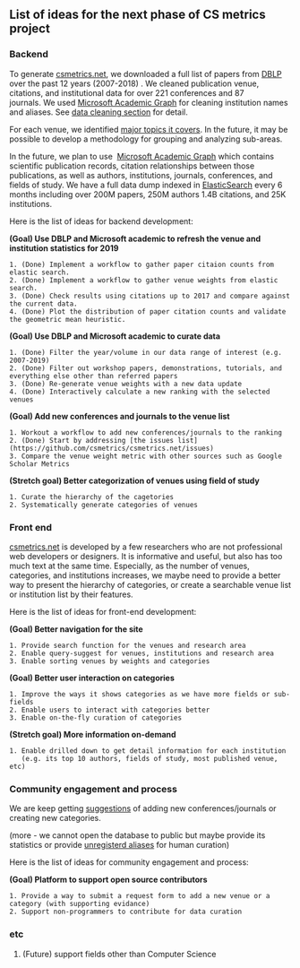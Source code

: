 
## List of ideas for the next phase of CS metrics project


### Backend

To generate [csmetrics.net](http://csmetrics.net/), we downloaded a full list of papers from [DBLP](https://dblp.org/search/) over the past 12 years (2007-2018) . We cleaned publication venue, citations, and institutional data for over 221 conferences and 87 journals. We used [Microsoft Academic Graph](https://www.microsoft.com/en-us/research/project/microsoft-academic-graph/) for cleaning institution names and aliases. See [data cleaning section](https://github.com/csmetrics/csmetrics.net/blob/8761f3bed6592db9a45a8fd9056327b67a7ed61c/docs/Overview.md#data-cleaning)  for detail.

For each venue, we identified [major topics it covers](https://github.com/csmetrics/csmetrics.net/blob/master/app/data/venue_category.csv). In the future, it may be possible to develop a methodology for grouping and analyzing sub-areas.

In the future, we plan to use  [Microsoft Academic Graph](https://www.microsoft.com/en-us/research/project/microsoft-academic-graph/) which contains scientific publication records, citation relationships between those publications, as well as authors, institutions, journals, conferences, and fields of study. We have a full data dump indexed in [ElasticSearch](https://www.elastic.co/) every 6 months including over 200M papers, 250M authors 1.4B citations, and 25K institutions.

Here is the list of ideas for backend development:

**(Goal) Use DBLP and Microsoft academic to refresh the venue and institution statistics for 2019**

    1. (Done) Implement a workflow to gather paper citaion counts from elastic search.
    2. (Done) Implement a workflow to gather venue weights from elastic search.
    3. (Done) Check results using citations up to 2017 and compare against the current data.
    4. (Done) Plot the distribution of paper citation counts and validate the geometric mean heuristic.

**(Goal) Use DBLP and Microsoft academic to curate data**

    1. (Done) Filter the year/volume in our data range of interest (e.g. 2007-2019)
    2. (Done) Filter out workshop papers, demonstrations, tutorials, and everything else other than referred papers
    3. (Done) Re-generate venue weights with a new data update
    4. (Done) Interactively calculate a new ranking with the selected venues

**(Goal) Add new conferences and journals to the venue list**

    1. Workout a workflow to add new conferences/journals to the ranking
    2. (Done) Start by addressing [the issues list](https://github.com/csmetrics/csmetrics.net/issues)
    3. Compare the venue weight metric with other sources such as Google Scholar Metrics

**(Stretch goal) Better categorization of venues using field of study**

    1. Curate the hierarchy of the cagetories
    2. Systematically generate categories of venues



### Front end

[csmetrics.net](http://csmetrics.net/) is developed by a few researchers who are not professional web developers or designers. It is informative and useful, but also has too much text at the same time.  Especially, as the number of venues, categories, and institutions increases, we maybe need to provide a better way to present the hierarchy of categories, or create a searchable venue list or institution list by their features.

Here is the list of ideas for front-end development:

**(Goal) Better navigation for the site**

    1. Provide search function for the venues and research area
    2. Enable query-suggest for venues, institutions and research area
    3. Enable sorting venues by weights and categories

**(Goal) Better user interaction on categories**

    1. Improve the ways it shows categories as we have more fields or sub-fields
    2. Enable users to interact with categories better
    3. Enable on-the-fly curation of categories

**(Stretch goal) More information on-demand**

    1. Enable drilled down to get detail information for each institution
       (e.g. its top 10 authors, fields of study, most published venue, etc)


### Community engagement and process

We are keep getting [suggestions](https://github.com/csmetrics/csmetrics.net/issues) of adding new conferences/journals or creating new categories.

(more - we cannot open the database to public but maybe provide its statistics or provide [unregisterd aliases](https://github.com/csmetrics/csmetrics.net/blob/master/app/data/cleaningNote.md#1-searching-aliases-using-mag-interpret-api) for human curation)

Here is the list of ideas for community engagement and process:

**(Goal) Platform to support open source contributors**

    1. Provide a way to submit a request form to add a new venue or a category (with supporting evidance)
    2. Support non-programmers to contribute for data curation


### etc

1. (Future) support fields other than Computer Science
